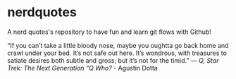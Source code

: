# nerdquotes
A nerd quotes's repository to have fun and learn git flows with Github!

“If you can’t take a little bloody nose, maybe you oughtta go back home and crawl under your bed. It’s not safe out here. It’s wondrous, with treasures to satiate desires both subtle and gross; but it’s not for the timid.” — *Q, Star Trek: The Next Generation “Q Who?* - Agustin Dotta
